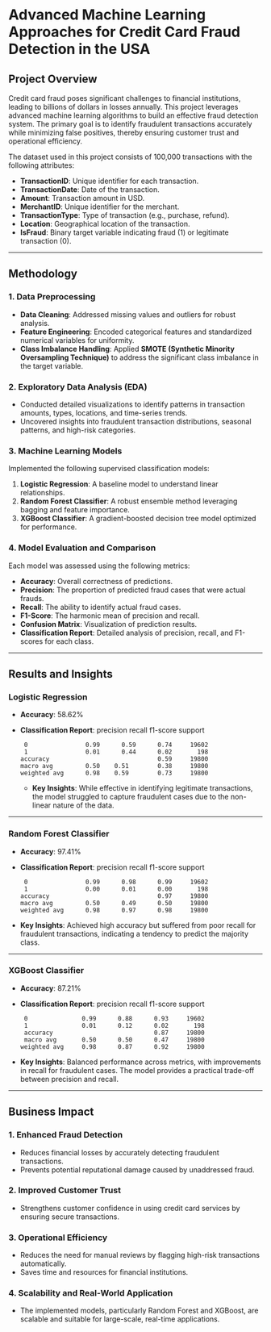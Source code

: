 # Advanced Machine Learning Approaches for Credit Card Fraud Detection in the USA

## Project Overview
Credit card fraud poses significant challenges to financial institutions, leading to billions of dollars in losses annually. This project leverages advanced machine learning algorithms to build an effective fraud detection system. The primary goal is to identify fraudulent transactions accurately while minimizing false positives, thereby ensuring customer trust and operational efficiency.

The dataset used in this project consists of 100,000 transactions with the following attributes:
- **TransactionID**: Unique identifier for each transaction.
- **TransactionDate**: Date of the transaction.
- **Amount**: Transaction amount in USD.
- **MerchantID**: Unique identifier for the merchant.
- **TransactionType**: Type of transaction (e.g., purchase, refund).
- **Location**: Geographical location of the transaction.
- **IsFraud**: Binary target variable indicating fraud (1) or legitimate transaction (0).

---

## Methodology

### 1. Data Preprocessing
- **Data Cleaning**: Addressed missing values and outliers for robust analysis.
- **Feature Engineering**: Encoded categorical features and standardized numerical variables for uniformity.
- **Class Imbalance Handling**: Applied **SMOTE (Synthetic Minority Oversampling Technique)** to address the significant class imbalance in the target variable.

### 2. Exploratory Data Analysis (EDA)
- Conducted detailed visualizations to identify patterns in transaction amounts, types, locations, and time-series trends.
- Uncovered insights into fraudulent transaction distributions, seasonal patterns, and high-risk categories.

### 3. Machine Learning Models
Implemented the following supervised classification models:
1. **Logistic Regression**: A baseline model to understand linear relationships.
2. **Random Forest Classifier**: A robust ensemble method leveraging bagging and feature importance.
3. **XGBoost Classifier**: A gradient-boosted decision tree model optimized for performance.

### 4. Model Evaluation and Comparison
Each model was assessed using the following metrics:
- **Accuracy**: Overall correctness of predictions.
- **Precision**: The proportion of predicted fraud cases that were actual frauds.
- **Recall**: The ability to identify actual fraud cases.
- **F1-Score**: The harmonic mean of precision and recall.
- **Confusion Matrix**: Visualization of prediction results.
- **Classification Report**: Detailed analysis of precision, recall, and F1-scores for each class.

---

## Results and Insights

### Logistic Regression
- **Accuracy**: 58.62%
- **Classification Report**:
                   precision    recall  f1-score   support

       0                0.99      0.59      0.74     19602
       1                0.01      0.44      0.02       198
      accuracy                              0.59     19800
      macro avg         0.50    0.51        0.38     19800
      weighted avg      0.98    0.59        0.73     19800
  - **Key Insights**: While effective in identifying legitimate transactions, the model struggled to capture fraudulent cases due to the non-linear nature of the data.

---

### Random Forest Classifier
- **Accuracy**: 97.41%
- **Classification Report**:
                   precision    recall  f1-score   support

       0                0.99      0.98      0.99     19602
       1                0.00      0.01      0.00       198
      accuracy                              0.97     19800
      macro avg         0.50      0.49      0.50     19800 
      weighted avg      0.98      0.97      0.98     19800
- **Key Insights**: Achieved high accuracy but suffered from poor recall for fraudulent transactions, indicating a tendency to predict the majority class.

---

### XGBoost Classifier
- **Accuracy**: 87.21%
- **Classification Report**:
                  precision    recall  f1-score   support

       0               0.99      0.88      0.93     19602
       1               0.01      0.12      0.02       198
       accuracy                            0.87     19800
       macro avg       0.50      0.50      0.47     19800
      weighted avg     0.98      0.87      0.92     19800
- **Key Insights**: Balanced performance across metrics, with improvements in recall for fraudulent cases. The model provides a practical trade-off between precision and recall.

---

## Business Impact

### 1. Enhanced Fraud Detection
- Reduces financial losses by accurately detecting fraudulent transactions.
- Prevents potential reputational damage caused by unaddressed fraud.

### 2. Improved Customer Trust
- Strengthens customer confidence in using credit card services by ensuring secure transactions.

### 3. Operational Efficiency
- Reduces the need for manual reviews by flagging high-risk transactions automatically.
- Saves time and resources for financial institutions.

### 4. Scalability and Real-World Application
- The implemented models, particularly Random Forest and XGBoost, are scalable and suitable for large-scale, real-time applications.



  



